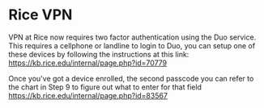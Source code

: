 # Rice VPN

VPN at Rice now requires two factor authentication using the Duo service. This
requires a cellphone or landline to login to Duo, you can setup one of these
devices by following the instructions at this link:
<https://kb.rice.edu/internal/page.php?id=70779>

Once you've got a device enrolled, the second passcode you can refer to the
chart in Step 9 to figure out what to enter for that field
<https://kb.rice.edu/internal/page.php?id=83567>

